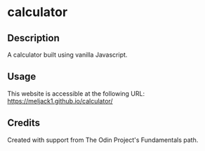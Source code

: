 # calculator

## Description
A calculator built using vanilla Javascript.

## Usage
This website is accessible at the following URL: 
https://meljack1.github.io/calculator/


## Credits
Created with support from The Odin Project's Fundamentals path. 
